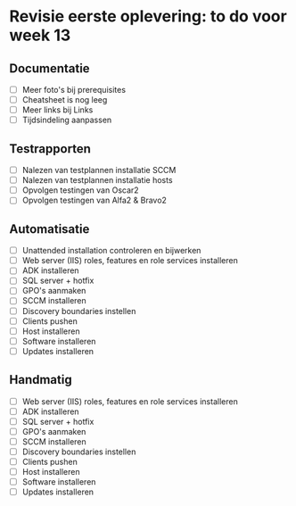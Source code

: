 # Revisie eerste oplevering: to do voor week 13

## Documentatie

- [ ] Meer foto's bij prerequisites
- [ ] Cheatsheet is nog leeg
- [ ] Meer links bij Links
- [ ] Tijdsindeling aanpassen

## Testrapporten

- [ ] Nalezen van testplannen installatie SCCM
- [ ] Nalezen van testplannen installatie hosts
- [ ] Opvolgen testingen van Oscar2
- [ ] Opvolgen testingen van Alfa2 & Bravo2

## Automatisatie

- [ ] Unattended installation controleren en bijwerken
- [ ] Web server (IIS) roles, features en role services installeren
- [ ] ADK installeren
- [ ] SQL server + hotfix
- [ ] GPO's aanmaken
- [ ] SCCM installeren
- [ ] Discovery boundaries instellen
- [ ] Clients pushen
- [ ] Host installeren
- [ ] Software installeren
- [ ] Updates installeren

## Handmatig

- [ ] Web server (IIS) roles, features en role services installeren
- [ ] ADK installeren
- [ ] SQL server + hotfix
- [ ] GPO's aanmaken
- [ ] SCCM installeren
- [ ] Discovery boundaries instellen
- [ ] Clients pushen
- [ ] Host installeren
- [ ] Software installeren
- [ ] Updates installeren
